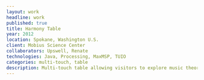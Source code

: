 ```yaml
---
layout: work
headline: work
published: true
title: Harmony Table
year: 2012
location: Spokane, Washington U.S.
client: Mobius Science Center
collaborators: Upswell, Renate
technologies: Java, Processing, MaxMSP, TUIO
categories: multi-touch, table
description: Multi-touch table allowing visitors to explore music theory through abstract visualizations and interactive instruments
---
```

